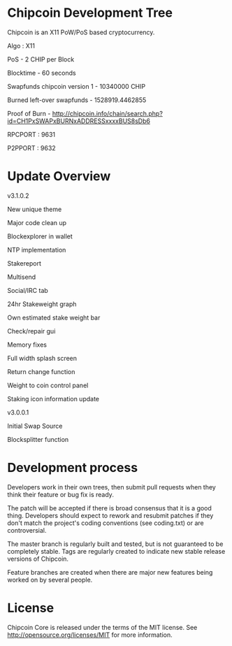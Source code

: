 
Chipcoin Development Tree
===========================
Chipcoin is an X11 PoW/PoS based cryptocurrency.


Algo : X11

PoS - 2 CHIP per Block

Blocktime - 60 seconds

Swapfunds chipcoin version 1 - 10340000 CHIP

Burned left-over swapfunds - 1528919.4462855

Proof of Burn - http://chipcoin.info/chain/search.php?id=CH1PxSWAPxBURNxADDRESSxxxxBUS8sDb6

RPCPORT : 9631

P2PPORT : 9632




Update Overview
===========================

v3.1.0.2

New unique theme

Major code clean up

Blockexplorer in wallet

NTP implementation

Stakereport

Multisend

Social/IRC tab

24hr Stakeweight graph

Own estimated stake weight bar

Check/repair gui

Memory fixes

Full width splash screen

Return change function

Weight to coin control panel

Staking icon information update


v3.0.0.1

Initial Swap Source

Blocksplitter function




Development process
===========================

Developers work in their own trees, then submit pull requests when
they think their feature or bug fix is ready.

The patch will be accepted if there is broad consensus that it is a
good thing.  Developers should expect to rework and resubmit patches
if they don't match the project's coding conventions (see coding.txt)
or are controversial.

The master branch is regularly built and tested, but is not guaranteed
to be completely stable. Tags are regularly created to indicate new
stable release versions of Chipcoin.

Feature branches are created when there are major new features being
worked on by several people.


License
===========================
Chipcoin Core is released under the terms of the MIT license. See http://opensource.org/licenses/MIT for more information.